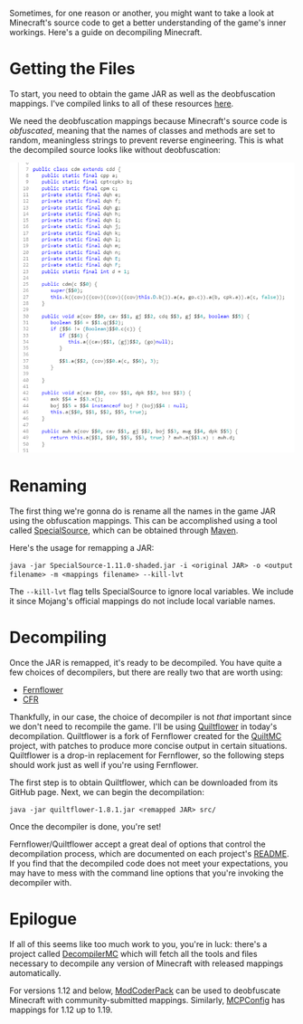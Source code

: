 Sometimes, for one reason or another, you might want to take a look at Minecraft's source code to get a better understanding of the game's inner workings. Here's a guide on decompiling Minecraft.

# Getting the Files 

To start, you need to obtain the game JAR as well as the deobfuscation mappings. I've compiled links to all of these resources [here](links.html).

We need the deobfuscation mappings because Minecraft's source code is *obfuscated*, meaning that the names of classes and methods are set to random, meaningless strings to prevent reverse engineering. This is what the decompiled source looks like without deobfuscation: 

![picture of obfuscated source](obfuscated.png)

# Renaming

The first thing we're gonna do is rename all the names in the game JAR using the obfuscation mappings. This can be accomplished using a tool called [SpecialSource](https://github.com/md-5/SpecialSource), which can be obtained through [Maven](https://search.maven.org/remotecontent?filepath=net/md-5/SpecialSource/1.11.0/SpecialSource-1.11.0-shaded.jar).

Here's the usage for remapping a JAR:

```plaintext
java -jar SpecialSource-1.11.0-shaded.jar -i <original JAR> -o <output filename> -m <mappings filename> --kill-lvt
```

The `--kill-lvt` flag tells SpecialSource to ignore local variables. We include it since Mojang's official mappings do not include local variable names.

# Decompiling

Once the JAR is remapped, it's ready to be decompiled. You have quite a few choices of decompilers, but there are really two that are worth using:
* [Fernflower](https://github.com/JetBrains/intellij-community/tree/master/plugins/java-decompiler/engine)
* [CFR](https://www.benf.org/other/cfr/)

Thankfully, in our case, the choice of decompiler is not *that* important since we don't need to recompile the game. I'll be using [Quiltflower](https://github.com/QuiltMC/quiltflower) in today's decompilation. Quiltflower is a fork of Fernflower created for the [QuiltMC](https://quiltmc.org/) project, with patches to produce more concise output in certain situations. Quiltflower is a drop-in replacement for Fernflower, so the following steps should work just as well if you're using Fernflower.

The first step is to obtain Quiltflower, which can be downloaded from its GitHub page. Next, we can begin the decompilation:

```plaintext
java -jar quiltflower-1.8.1.jar <remapped JAR> src/
```

Once the decompiler is done, you're set!

<aside>

Fernflower/Quiltflower accept a great deal of options that control the decompilation process, which are documented on each project's [README](https://github.com/QuiltMC/quiltflower). If you find that the decompiled code does not meet your expectations, you may have to mess with the command line options that you're invoking the decompiler with.

</aside>

# Epilogue

If all of this seems like too much work to you, you're in luck: there's a project called [DecompilerMC](https://github.com/hube12/DecompilerMC) which will fetch all the tools and files necessary to decompile any version of Minecraft with released mappings automatically. 

For versions 1.12 and below, [ModCoderPack](http://www.modcoderpack.com/) can be used to deobfuscate Minecraft with community-submitted mappings. Similarly, [MCPConfig](https://github.com/MinecraftForge/MCPConfig/tree/master/versions/release) has mappings for 1.12 up to 1.19.